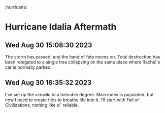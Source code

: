 :hurricane:

# Hurricane Idalia Aftermath

## Wed Aug 30 15:08:30 2023
The storm has passed, and the hand of fate moves on. Total destruction has been relegated to a single tree collapsing on the same place where Rachel's car is normally parked.

## Wed Aug 30 16:35:32 2023
I've set up the vimwiki to a tolerable degree. Main index is populated, but now I need to create files to breathe life into it. I'll start with Fall of Civilizations; nothing like ol' reliable.
